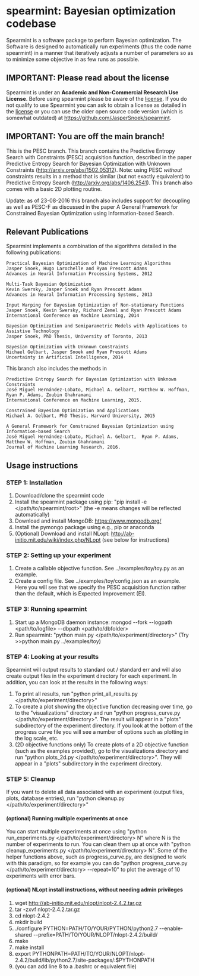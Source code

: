 spearmint: Bayesian optimization codebase
=========================================

Spearmint is a software package to perform Bayesian optimization. The Software is designed to automatically run experiments (thus the code name spearmint) in a manner that iteratively adjusts a number of parameters so as to minimize some objective in as few runs as possible.

## IMPORTANT: Please read about the license
Spearmint is under an **Academic and Non-Commercial Research Use License**.  Before using spearmint please be aware of the [license](LICENSE.md).  If you do not qualify to use Spearmint you can ask to obtain a license as detailed in the [license](LICENSE.md) or you can use the older open source code version (which is somewhat outdated) at https://github.com/JasperSnoek/spearmint.  

## IMPORTANT: You are off the main branch!
This is the PESC branch. This branch contains the Predictive Entropy Search with Constraints (PESC) acquisition function, described in the paper Predictive Entropy Search for Bayesian Optimization with Unknown Constraints (http://arxiv.org/abs/1502.05312). Note: using PESC <i>without</i> constraints results in a method that is similar (but not exactly equivalent) to Predictive Entropy Search (http://arxiv.org/abs/1406.2541). This branch also comes with a basic 2D plotting routine. 

Update: as of 23-08-2016 this branch also includes support for decoupling as well as PESC-F as discussed in the paper A General Framework for Constrained Bayesian Optimization using Information-based Search.

## Relevant Publications

Spearmint implements a combination of the algorithms detailed in the following publications:

    Practical Bayesian Optimization of Machine Learning Algorithms  
    Jasper Snoek, Hugo Larochelle and Ryan Prescott Adams  
    Advances in Neural Information Processing Systems, 2012  

    Multi-Task Bayesian Optimization  
    Kevin Swersky, Jasper Snoek and Ryan Prescott Adams  
    Advances in Neural Information Processing Systems, 2013  

    Input Warping for Bayesian Optimization of Non-stationary Functions  
    Jasper Snoek, Kevin Swersky, Richard Zemel and Ryan Prescott Adams  
    International Conference on Machine Learning, 2014  

    Bayesian Optimization and Semiparametric Models with Applications to Assistive Technology  
    Jasper Snoek, PhD Thesis, University of Toronto, 2013  
  
    Bayesian Optimization with Unknown Constraints
    Michael Gelbart, Jasper Snoek and Ryan Prescott Adams
    Uncertainty in Artificial Intelligence, 2014

This branch also includes the methods in 

    Predictive Entropy Search for Bayesian Optimization with Unknown Constraints
    José Miguel Hernández-Lobato, Michael A. Gelbart, Matthew W. Hoffman, Ryan P. Adams, Zoubin Ghahramani
    International Conference on Machine Learning, 2015.
    
    Constrained Bayesian Optimization and Applications
    Michael A. Gelbart, PhD Thesis, Harvard University, 2015
    
    A General Framework for Constrained Bayesian Optimization using Information-based Search
    José Miguel Hernández-Lobato, Michael A. Gelbart,  Ryan P. Adams, Matthew W. Hoffman, Zoubin Ghahramani
    Journal of Machine Learning Research, 2016.
    
## Usage instructions
    
### STEP 1: Installation
1. Download/clone the spearmint code
2. Install the spearmint package using pip: "pip install -e \</path/to/spearmint/root\>" (the -e means changes will be reflected automatically)
3. Download and install MongoDB: https://www.mongodb.org/
4. Install the pymongo package using e.g., pip or anaconda
5. (Optional) Download and install NLopt: http://ab-initio.mit.edu/wiki/index.php/NLopt (see below for instructions)

### STEP 2: Setting up your experiment
1. Create a callable objective function. See ../examples/toy/toy.py as an example.
2. Create a config file. See ../examples/toy/config.json as an example. Here you will see that we specify the PESC acquisition function rather than the default, which is Expected Improvement (EI).

### STEP 3: Running spearmint
1. Start up a MongoDB daemon instance: mongod --fork --logpath \<path/to/logfile\> --dbpath \<path/to/dbfolder\>
2. Run spearmint: "python main.py \</path/to/experiment/directory\>"
(Try >>python main.py ../examples/toy)

### STEP 4: Looking at your results
Spearmint will output results to standard out / standard err and will also create output files in the experiment directory for each experiment. In addition, you can look at the results in the following ways:

1. To print all results, run "python print_all_results.py \</path/to/experiment/directory\>"
2. To create a plot showing the objective function decreasing over time, go to the "visualizations" directory and run "python progress_curve.py \</path/to/experiment/directory\>". The result will appear in a "plots" subdirectory of the experiment directory. If you look at the bottom of the progress curve file you will see a number of options such as plotting in the log scale, etc. 
3. (2D objective functions only) To create plots of a 2D objective function (such as the examples provided), go to the visualizations directory and run "python plots_2d.py \</path/to/experiment/directory\>". They will appear in a "plots" subdirectory in the experiment directory.

### STEP 5: Cleanup
If you want to delete all data associated with an experiment (output files, plots, database entries), run "python cleanup.py \</path/to/experiment/directory\>"

#### (optional) Running multiple experiments at once
You can start multiple experiments at once using "python run_experiments.py \</path/to/experiment/directory\> N" where N is the number of experiments to run. You can clean them up at once with "python cleanup_experiments.py \</path/to/experiment/directory\> N". Some of the helper functions above, such as progress_curve.py, are designed to work with this paradigm, so for example you can do "python progress_curve.py \</path/to/experiment/directory\> --repeat=10" to plot the average of 10 experiments with error bars.

#### (optional) NLopt install instructions, without needing admin privileges 
1. wget http://ab-initio.mit.edu/nlopt/nlopt-2.4.2.tar.gz
2. tar -zxvf nlopt-2.4.2.tar.gz
3. cd nlopt-2.4.2
4. mkdir build
5. ./configure PYTHON=PATH/TO/YOUR/PYTHON/python2.7 --enable-shared --prefix=PATH/TO/YOUR/NLOPT/nlopt-2.4.2/build/
6. make
7. make install
8. export PYTHONPATH=PATH/TO/YOUR/NLOPT/nlopt-2.4.2/build/lib/python2.7/site-packages/:$PYTHONPATH
9. (you can add line 8 to a .bashrc or equivalent file)
 
